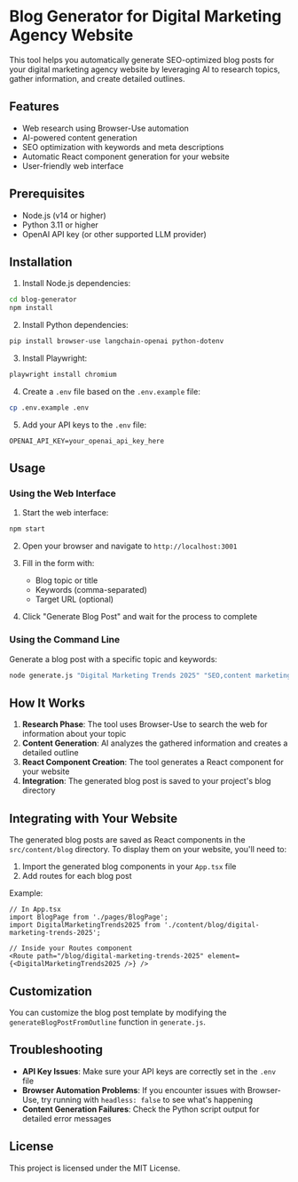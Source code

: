 # Blog Generator for Digital Marketing Agency Website

This tool helps you automatically generate SEO-optimized blog posts for your digital marketing agency website by leveraging AI to research topics, gather information, and create detailed outlines.

## Features

- Web research using Browser-Use automation
- AI-powered content generation
- SEO optimization with keywords and meta descriptions
- Automatic React component generation for your website
- User-friendly web interface

## Prerequisites

- Node.js (v14 or higher)
- Python 3.11 or higher
- OpenAI API key (or other supported LLM provider)

## Installation

1. Install Node.js dependencies:

```bash
cd blog-generator
npm install
```

2. Install Python dependencies:

```bash
pip install browser-use langchain-openai python-dotenv
```

3. Install Playwright:

```bash
playwright install chromium
```

4. Create a `.env` file based on the `.env.example` file:

```bash
cp .env.example .env
```

5. Add your API keys to the `.env` file:

```
OPENAI_API_KEY=your_openai_api_key_here
```

## Usage

### Using the Web Interface

1. Start the web interface:

```bash
npm start
```

2. Open your browser and navigate to `http://localhost:3001`

3. Fill in the form with:
   - Blog topic or title
   - Keywords (comma-separated)
   - Target URL (optional)

4. Click "Generate Blog Post" and wait for the process to complete

### Using the Command Line

Generate a blog post with a specific topic and keywords:

```bash
node generate.js "Digital Marketing Trends 2025" "SEO,content marketing,social media"
```

## How It Works

1. **Research Phase**: The tool uses Browser-Use to search the web for information about your topic
2. **Content Generation**: AI analyzes the gathered information and creates a detailed outline
3. **React Component Creation**: The tool generates a React component for your website
4. **Integration**: The generated blog post is saved to your project's blog directory

## Integrating with Your Website

The generated blog posts are saved as React components in the `src/content/blog` directory. To display them on your website, you'll need to:

1. Import the generated blog components in your `App.tsx` file
2. Add routes for each blog post

Example:

```tsx
// In App.tsx
import BlogPage from './pages/BlogPage';
import DigitalMarketingTrends2025 from './content/blog/digital-marketing-trends-2025';

// Inside your Routes component
<Route path="/blog/digital-marketing-trends-2025" element={<DigitalMarketingTrends2025 />} />
```

## Customization

You can customize the blog post template by modifying the `generateBlogPostFromOutline` function in `generate.js`.

## Troubleshooting

- **API Key Issues**: Make sure your API keys are correctly set in the `.env` file
- **Browser Automation Problems**: If you encounter issues with Browser-Use, try running with `headless: false` to see what's happening
- **Content Generation Failures**: Check the Python script output for detailed error messages

## License

This project is licensed under the MIT License.
